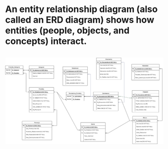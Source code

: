 # An entity relationship diagram (also called an ERD diagram) shows how entities (people, objects, and concepts) interact.

<br>![ERDiagram](ERD-VERSION3.png)
